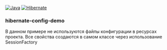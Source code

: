 [![Java](https://img.shields.io/badge/Java-E43222??style=for-the-badge&logo=java&logoColor=FFFFFF)](https://java.com/)
[![Hibernate](https://img.shields.io/badge/Hibernate-5B666B??style=for-the-badge&logo=Hibernate)](http://hibernate.org/)

### hibernate-config-demo

В данном примере не используются файлы конфигурации в ресурсах проекта. Все свойства создаются в самом классе через использование SessionFactory
